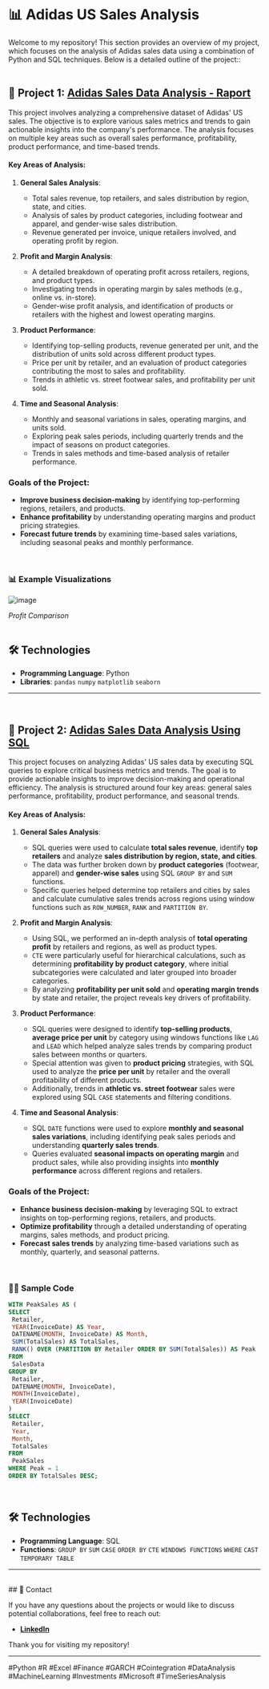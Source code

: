 # 📊 Adidas US Sales Analysis

Welcome to my repository! This section provides an overview of my project, which focuses on the analysis of Adidas sales data using a combination of Python and SQL techniques. Below is a detailed outline of the project::
<br>
<br>
## 🛒 Project 1: [Adidas Sales Data Analysis - Raport](https://github.com/GrzegorzPus/Adidas-US-Sales-Analysis/blob/main/Sales%20Analysis.ipynb)

This project involves analyzing a comprehensive dataset of Adidas' US sales. The objective is to explore various sales metrics and trends to gain actionable insights into the company's performance. The analysis focuses on multiple key areas such as overall sales performance, profitability, product performance, and time-based trends.


#### Key Areas of Analysis:
1. **General Sales Analysis**:
   - Total sales revenue, top retailers, and sales distribution by region, state, and cities.
   - Analysis of sales by product categories, including footwear and apparel, and gender-wise sales distribution.
   - Revenue generated per invoice, unique retailers involved, and operating profit by region.

2. **Profit and Margin Analysis**:
   - A detailed breakdown of operating profit across retailers, regions, and product types.
   - Investigating trends in operating margin by sales methods (e.g., online vs. in-store).
   - Gender-wise profit analysis, and identification of products or retailers with the highest and lowest operating margins.

3. **Product Performance**:
   - Identifying top-selling products, revenue generated per unit, and the distribution of units sold across different product types.
   - Price per unit by retailer, and an evaluation of product categories contributing the most to sales and profitability.
   - Trends in athletic vs. street footwear sales, and profitability per unit sold.

4. **Time and Seasonal Analysis**:
   - Monthly and seasonal variations in sales, operating margins, and units sold.
   - Exploring peak sales periods, including quarterly trends and the impact of seasons on product categories.
   - Trends in sales methods and time-based analysis of retailer performance.

### Goals of the Project:
- **Improve business decision-making** by identifying top-performing regions, retailers, and products.
- **Enhance profitability** by understanding operating margins and product pricing strategies.
- **Forecast future trends** by examining time-based sales variations, including seasonal peaks and monthly performance.

<br>

   ### 📊 Example Visualizations

  ![image](https://github.com/user-attachments/assets/618f8433-a8a5-448e-b5eb-251879df1741)


   *Profit Comparison*
<br>
<br>

## 🛠️ Technologies

- **Programming Language**: Python
- **Libraries**: `pandas`  `numpy`  `matplotlib`  `seaborn`

---
<br>

## 🛒 Project 2: [Adidas Sales Data Analysis Using SQL](https://github.com/GrzegorzPus/Adidas-US-Sales-Analysis/blob/main/Sales%20Analysis%20in%20SQL.sql)

This project focuses on analyzing Adidas' US sales data by executing SQL queries to explore critical business metrics and trends. The goal is to provide actionable insights to improve decision-making and operational efficiency. The analysis is structured around four key areas: general sales performance, profitability, product performance, and seasonal trends.


#### Key Areas of Analysis:

1. **General Sales Analysis**:
   - SQL queries were used to calculate **total sales revenue**, identify **top retailers** and analyze **sales distribution by region, state, and cities**.
   - The data was further broken down by **product categories** (footwear, apparel) and **gender-wise sales** using SQL `GROUP BY` and `SUM` functions.
   - Specific queries helped determine top retailers and cities by sales and calculate cumulative sales trends across regions using window functions such as `ROW_NUMBER`, `RANK` and `PARTITION BY`.

2. **Profit and Margin Analysis**:
   - Using SQL, we performed an in-depth analysis of **total operating profit** by retailers and regions, as well as product types.
   - `CTE` were particularly useful for hierarchical calculations, such as determining **profitability by product category**, where initial subcategories were calculated and later grouped into broader categories.
   - By analyzing **profitability per unit sold** and **operating margin trends** by state and retailer, the project reveals key drivers of profitability.

3. **Product Performance**:
   - SQL queries were designed to identify **top-selling products**, **average price per unit** by category using windows functions like `LAG` and `LEAD` which helped analyze sales trends by comparing product sales between months or quarters.
   - Special attention was given to **product pricing** strategies, with SQL used to analyze the **price per unit** by retailer and the overall profitability of different products.
   - Additionally, trends in **athletic vs. street footwear** sales were explored using SQL `CASE` statements and filtering conditions.

4. **Time and Seasonal Analysis**:
   - SQL `DATE` functions were used to explore **monthly and seasonal sales variations**, including identifying peak sales periods and understanding **quarterly sales trends**.
   - Queries evaluated **seasonal impacts on operating margin** and product sales, while also providing insights into **monthly performance** across different regions and retailers.

### Goals of the Project:
- **Enhance business decision-making** by leveraging SQL to extract insights on top-performing regions, retailers, and products.
- **Optimize profitability** through a detailed understanding of operating margins, sales methods, and product pricing.
- **Forecast sales trends** by analyzing time-based variations such as monthly, quarterly, and seasonal patterns.


<br>

 ### 👨‍💻 Sample Code
   ```sql
WITH PeakSales AS (
SELECT 
    Retailer,
    YEAR(InvoiceDate) AS Year,
	DATENAME(MONTH, InvoiceDate) AS Month,
    SUM(TotalSales) AS TotalSales,
	RANK() OVER (PARTITION BY Retailer ORDER BY SUM(TotalSales)) AS Peak
FROM 
    SalesData
GROUP BY
    Retailer,
    DATENAME(MONTH, InvoiceDate),
    MONTH(InvoiceDate),
    YEAR(InvoiceDate)
)
SELECT 
	Retailer,
	Year,
	Month,
	TotalSales
FROM
	PeakSales
WHERE Peak = 1
ORDER BY TotalSales DESC;
   ```
<br>

## 🛠️ Technologies

- **Programming Language**: SQL
- **Functions**: `GROUP BY`  `SUM`  `CASE`  `ORDER BY`  `CTE`  `WINDOWS FUNCTIONS`  `WHERE`  `CAST`  `TEMPORARY TABLE`

---
<br>
## 👥 Contact

If you have any questions about the projects or would like to discuss potential collaborations, feel free to reach out:

- **[LinkedIn](https://www.linkedin.com/in/grzegorz-pu%C5%9B/)** 

Thank you for visiting my repository!

---

#Python #R #Excel #Finance #GARCH #Cointegration #DataAnalysis #MachineLearning #Investments #Microsoft #TimeSeriesAnalysis
